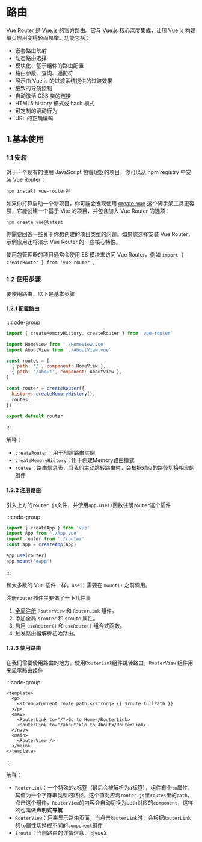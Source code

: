 # 路由

Vue Router 是 [Vue.js](https://cn.vuejs.org/) 的官方路由。它与 Vue.js 核心深度集成，让用 Vue.js 构建单页应用变得轻而易举。功能包括：

- 嵌套路由映射
- 动态路由选择
- 模块化、基于组件的路由配置
- 路由参数、查询、通配符
- 展示由 Vue.js 的过渡系统提供的过渡效果
- 细致的导航控制
- 自动激活 CSS 类的链接
- HTML5 history 模式或 hash 模式
- 可定制的滚动行为
- URL 的正确编码

## 1.基本使用

### 1.1 安装

对于一个现有的使用 JavaScript 包管理器的项目，你可以从 npm registry 中安装 Vue Router：

```bash
npm install vue-router@4
```

如果你打算启动一个新项目，你可能会发现使用 [create-vue](https://github.com/vuejs/create-vue) 这个脚手架工具更容易，它能创建一个基于 Vite 的项目，并包含加入 Vue Router 的选项：

```bash
npm create vue@latest
```

你需要回答一些关于你想创建的项目类型的问题。如果您选择安装 Vue Router，示例应用还将演示 Vue Router 的一些核心特性。

使用包管理器的项目通常会使用 ES 模块来访问 Vue Router，例如 `import { createRouter } from 'vue-router'`。



### 1.2 使用步骤

要使用路由，以下是基本步骤

#### 1.2.1 配置路由

:::code-group

```js [router.js]
import { createMemoryHistory, createRouter } from 'vue-router'

import HomeView from './HomeView.vue'
import AboutView from './AboutView.vue'

const routes = [
  { path: '/', component: HomeView },
  { path: '/about', component: AboutView },
]

const router = createRouter({
  history: createMemoryHistory(),
  routes,
})

export default router
```

:::

解释：

- `createRouter`：用于创建路由实例
- `createMemoryHistory`：用于创建Memory路由模式
- `routes`：路由信息表，当我们主动跳转路由时，会根据对应的路径切换相应的组件



#### 1.2.2 注册路由

引入上方的`router.js`文件，并使用`app.use()`函数注册`router`这个插件

:::code-group

```js [main.js] {3,6}
import { createApp } from 'vue'
import App from './App.vue'
import router from './router'
const app = createApp(App)

app.use(router)
app.mount('#app')
```

:::

和大多数的 Vue 插件一样，`use()` 需要在 `mount()` 之前调用。

注册`router`插件主要做了一下几件事

1. [全局注册](https://cn.vuejs.org/guide/components/registration.html#global-registration) `RouterView` 和 `RouterLink` 组件。
2. 添加全局 `$router` 和 `$route` 属性。
3. 启用 `useRouter()` 和 `useRoute()` 组合式函数。
4. 触发路由器解析初始路由。



#### 1.2.3 使用路由

在我们需要使用路由的地方，使用`RouterLink`组件跳转路由，`RouterView` 组件用来显示路由组件

:::code-group

```vue [App.vue] {3,4,7}
<template>
  <p>
    <strong>Current route path:</strong> {{ $route.fullPath }}
  </p>
  <nav>
    <RouterLink to="/">Go to Home</RouterLink>
    <RouterLink to="/about">Go to About</RouterLink>
  </nav>
  <main>
    <RouterView />
  </main>
</template>
```

:::

解释：

- `RouterLink`：一个特殊的a标签（最后会被解析为a标签），组件有个`to`属性，其值为一个字符串类型的路径，这个值对应着`router.js`里`routes`里的`path`，点击这个组件，`RouterView`的内容会自动切换为path对应的`component`，这样的也叫做**声明式导航**
- `RouterView`：用来显示路由页面，当点击`RouterLink`时，会根据`RouterLink`的`to`属性切换成不同的`component`组件
- `$route`：当前路由的详情信息，同vue2











